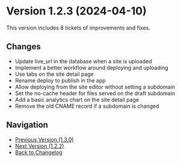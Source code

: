 # Version 1.2.3 (2024-04-10)

This version includes 8 tickets of improvements and fixes.

## Changes

- Update live_url in the database when a site is uploaded
- Implement a better workflow around deploying and uploading
- Use tabs on the site detail page
- Rename deploy to publish in the app
- Allow deploying from the site editor without setting a subdomain
- Set the no-cache header for files served on the draft subdomain
- Add a basic analytics chart on the site detail page
- Remove the old CNAME record if a subdomain is changed

## Navigation

- [Previous Version (1.3.0)](1.3.0)
- [Next Version (1.2.2)](1.2.2)
- [Back to Changelog](../changelog)
